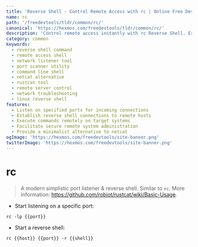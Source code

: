 ```yaml
---
title: 'Reverse Shell - Control Remote Access with rc | Online Free DevTools by Hexmos'
name: rc
path: '/freedevtools/tldr/common/rc/'
canonical: 'https://hexmos.com/freedevtools/tldr/common/rc/'
description: 'Control remote access instantly with rc Reverse Shell. Establish secure connections, execute commands, and manage systems remotely with this versatile networking tool. Free online tool, no registration required.'
category: common
keywords:
  - reverse shell command
  - remote access shell
  - network listener tool
  - port scanner utility
  - command line shell
  - netcat alternative
  - rustcat tool
  - remote server control
  - network troubleshooting
  - linux reverse shell
features:
  - Listen on specified ports for incoming connections
  - Establish reverse shell connections to remote hosts
  - Execute commands remotely on target systems
  - Facilitate secure remote system administration
  - Provide a minimalist alternative to netcat
ogImage: 'https://hexmos.com/freedevtools/site-banner.png'
twitterImage: 'https://hexmos.com/freedevtools/site-banner.png'
---
```


# rc

> A modern simplistic port listener & reverse shell.
> Similar to `nc`.
> More information: <https://github.com/robiot/rustcat/wiki/Basic-Usage>.

- Start listening on a specific port:

`rc -lp {{port}}`

- Start a reverse shell:

`rc {{host}} {{port}} -r {{shell}}`
